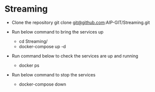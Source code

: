# Streaming
- Clone the repository
git clone git@github.com:AIP-GIT/Streaming.git
- Run below command to bring the services up
  * cd Streaming/
  * docker-compose up -d
- Run command below to check the services are up and running
  * docker ps

- Run below command to stop the services
  * docker-compose down
